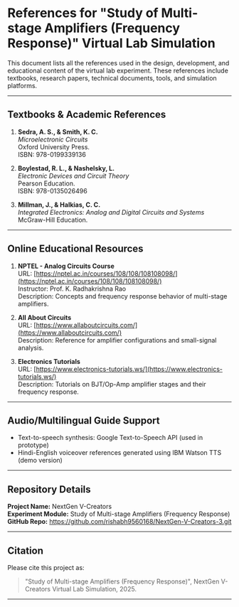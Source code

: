 # References for "Study of Multi-stage Amplifiers (Frequency Response)" Virtual Lab Simulation

This document lists all the references used in the design, development, and educational content of the virtual lab experiment. These references include textbooks, research papers, technical documents, tools, and simulation platforms.

---

##  Textbooks & Academic References

1. **Sedra, A. S., & Smith, K. C.**  
   *Microelectronic Circuits*  
   Oxford University Press.  
   ISBN: 978-0199339136

2. **Boylestad, R. L., & Nashelsky, L.**  
   *Electronic Devices and Circuit Theory*  
   Pearson Education.  
   ISBN: 978-0135026496

3. **Millman, J., & Halkias, C. C.**  
   *Integrated Electronics: Analog and Digital Circuits and Systems*  
   McGraw-Hill Education.

---



##  Online Educational Resources

1. **NPTEL - Analog Circuits Course**  
   URL: [https://nptel.ac.in/courses/108/108/108108098/](https://nptel.ac.in/courses/108/108/108108098/)  
   Instructor: Prof. K. Radhakrishna Rao  
   Description: Concepts and frequency response behavior of multi-stage amplifiers.

2. **All About Circuits**  
   URL: [https://www.allaboutcircuits.com/](https://www.allaboutcircuits.com/)  
   Description: Reference for amplifier configurations and small-signal analysis.

3. **Electronics Tutorials**  
   URL: [https://www.electronics-tutorials.ws/](https://www.electronics-tutorials.ws/)  
   Description: Tutorials on BJT/Op-Amp amplifier stages and their frequency response.

---

##  Audio/Multilingual Guide Support

- Text-to-speech synthesis: Google Text-to-Speech API (used in prototype)
- Hindi-English voiceover references generated using IBM Watson TTS (demo version)

---


##  Repository Details

**Project Name:** NextGen V-Creators  
**Experiment Module:** Study of Multi-stage Amplifiers (Frequency Response)  
**GitHub Repo:** https://github.com/rishabh9560168/NextGen-V-Creators-3.git

---

##  Citation

Please cite this project as:

> "Study of Multi-stage Amplifiers (Frequency Response)", NextGen V-Creators Virtual Lab Simulation, 2025.
---
